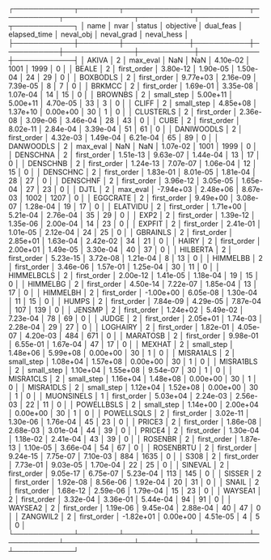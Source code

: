 ┌────────────┬────────┬─────────────┬───────────┬───────────┬──────────────┬───────────┬────────────┬────────────┐
│       name │   nvar │      status │ objective │ dual_feas │ elapsed_time │ neval_obj │ neval_grad │ neval_hess │
├────────────┼────────┼─────────────┼───────────┼───────────┼──────────────┼───────────┼────────────┼────────────┤
│      AKIVA │      2 │    max_eval │       NaN │       NaN │     4.10e-02 │      1001 │       1999 │          0 │
│      BEALE │      2 │ first_order │  3.80e-12 │  1.90e-05 │     1.50e-04 │        24 │         29 │          0 │
│   BOXBODLS │      2 │ first_order │  9.77e+03 │  2.16e-09 │     7.39e-05 │         8 │          7 │          0 │
│     BRKMCC │      2 │ first_order │  1.69e-01 │  3.35e-08 │     1.07e-04 │        14 │         15 │          0 │
│    BROWNBS │      2 │  small_step │  5.00e+11 │  5.00e+11 │     4.70e-05 │        33 │          3 │          0 │
│      CLIFF │      2 │  small_step │  4.85e+08 │  1.37e+10 │     0.00e+00 │        30 │          1 │          0 │
│  CLUSTERLS │      2 │ first_order │  2.36e-08 │  3.09e-06 │     3.46e-04 │        28 │         43 │          0 │
│       CUBE │      2 │ first_order │  8.02e-11 │  2.84e-04 │     3.39e-04 │        51 │         61 │          0 │
│ DANIWOODLS │      2 │ first_order │  4.32e-03 │  1.49e-04 │     6.21e-04 │        65 │         89 │          0 │
│  DANWOODLS │      2 │    max_eval │       NaN │       NaN │     1.07e-02 │      1001 │       1999 │          0 │
│   DENSCHNA │      2 │ first_order │  1.51e-13 │  9.63e-07 │     1.44e-04 │        13 │         17 │          0 │
│   DENSCHNB │      2 │ first_order │  1.24e-13 │  7.07e-07 │     1.06e-04 │        12 │         15 │          0 │
│   DENSCHNC │      2 │ first_order │  1.83e-01 │  8.01e-05 │     1.81e-04 │        28 │         27 │          0 │
│   DENSCHNF │      2 │ first_order │  3.96e-12 │  3.05e-05 │     1.65e-04 │        27 │         23 │          0 │
│       DJTL │      2 │    max_eval │ -7.94e+03 │  2.48e+06 │     8.67e-03 │      1002 │       1207 │          0 │
│   EGGCRATE │      2 │ first_order │  9.49e+00 │  3.08e-07 │     1.28e-04 │        19 │         17 │          0 │
│   ELATVIDU │      2 │ first_order │  1.71e+00 │  5.21e-04 │     2.76e-04 │        35 │         29 │          0 │
│       EXP2 │      2 │ first_order │  1.39e-12 │  1.35e-06 │     2.00e-04 │        14 │         23 │          0 │
│     EXPFIT │      2 │ first_order │  2.41e-01 │  1.01e-05 │     2.12e-04 │        24 │         25 │          0 │
│   GBRAINLS │      2 │ first_order │  2.85e+01 │  1.63e-04 │     2.42e-02 │        34 │         21 │          0 │
│      HAIRY │      2 │ first_order │  2.00e+01 │  1.49e-05 │     3.30e-04 │        40 │         37 │          0 │
│   HILBERTA │      2 │ first_order │  5.23e-15 │  3.72e-08 │     1.21e-04 │         8 │         13 │          0 │
│   HIMMELBB │      2 │ first_order │  3.46e-06 │  1.57e-01 │     1.25e-04 │        30 │         11 │          0 │
│ HIMMELBCLS │      2 │ first_order │  2.00e-12 │  1.41e-05 │     1.18e-04 │        19 │         15 │          0 │
│   HIMMELBG │      2 │ first_order │  4.50e-14 │  7.22e-07 │     1.85e-04 │        13 │         17 │          0 │
│   HIMMELBH │      2 │ first_order │ -1.00e+00 │  6.05e-08 │     1.30e-04 │        11 │         15 │          0 │
│      HUMPS │      2 │ first_order │  7.84e-09 │  4.29e-05 │     7.87e-04 │       107 │        139 │          0 │
│     JENSMP │      2 │ first_order │  1.24e+02 │  5.49e-02 │     7.23e-04 │        78 │         69 │          0 │
│      JUDGE │      2 │ first_order │  2.05e+01 │  1.74e-03 │     2.28e-04 │        29 │         27 │          0 │
│   LOGHAIRY │      2 │ first_order │  1.82e-01 │  4.05e-07 │     4.20e-03 │       484 │        671 │          0 │
│   MARATOSB │      2 │ first_order │  9.98e-01 │  6.55e-01 │     1.67e-04 │        47 │         17 │          0 │
│     MEXHAT │      2 │  small_step │  1.48e+06 │  5.99e+08 │     0.00e+00 │        30 │          1 │          0 │
│  MISRA1ALS │      2 │  small_step │  1.08e+04 │  1.57e+08 │     0.00e+00 │        30 │          1 │          0 │
│  MISRA1BLS │      2 │  small_step │  1.10e+04 │  1.55e+08 │     9.54e-07 │        30 │          1 │          0 │
│  MISRA1CLS │      2 │  small_step │  1.16e+04 │  1.48e+08 │     0.00e+00 │        30 │          1 │          0 │
│  MISRA1DLS │      2 │  small_step │  1.12e+04 │  1.52e+08 │     0.00e+00 │        30 │          1 │          0 │
│ MUONSINELS │      1 │ first_order │  5.03e+04 │  2.24e-03 │     2.56e-03 │        22 │         11 │          0 │
│ POWELLBSLS │      2 │  small_step │  1.14e+00 │  2.00e+04 │     0.00e+00 │        30 │          1 │          0 │
│ POWELLSQLS │      2 │ first_order │  3.02e-11 │  1.30e-06 │     1.76e-04 │        45 │         23 │          0 │
│     PRICE3 │      2 │ first_order │  1.86e-08 │  2.68e-03 │     3.01e-04 │        44 │         39 │          0 │
│     PRICE4 │      2 │ first_order │  1.30e-04 │  1.18e-02 │     2.41e-04 │        43 │         39 │          0 │
│    ROSENBR │      2 │ first_order │  1.87e-13 │  1.10e-05 │     3.66e-04 │        54 │         67 │          0 │
│  ROSENBRTU │      2 │ first_order │  9.24e-15 │  7.75e-07 │     7.10e-03 │       884 │       1635 │          0 │
│       S308 │      2 │ first_order │  7.73e-01 │  9.03e-05 │     1.70e-04 │        22 │         25 │          0 │
│    SINEVAL │      2 │ first_order │  9.05e-17 │  6.75e-07 │     5.23e-04 │       113 │        145 │          0 │
│     SISSER │      2 │ first_order │  1.92e-08 │  8.56e-06 │     1.92e-04 │        20 │         31 │          0 │
│      SNAIL │      2 │ first_order │  1.68e-12 │  2.59e-06 │     1.79e-04 │        15 │         23 │          0 │
│    WAYSEA1 │      2 │ first_order │  3.32e-04 │  3.36e-01 │     5.44e-04 │        94 │         91 │          0 │
│    WAYSEA2 │      2 │ first_order │  1.19e-06 │  9.45e-04 │     2.88e-04 │        40 │         47 │          0 │
│   ZANGWIL2 │      2 │ first_order │ -1.82e+01 │  0.00e+00 │     4.51e-05 │         4 │          5 │          0 │
└────────────┴────────┴─────────────┴───────────┴───────────┴──────────────┴───────────┴────────────┴────────────┘
